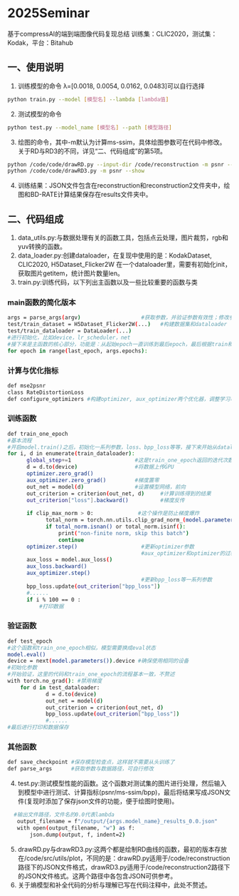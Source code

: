 # 2025Seminar
基于compressAI的端到端图像代码复现总结
训练集：CLIC2020，测试集：Kodak，平台：Bitahub
## 一、使用说明
1. 训练模型的命令 λ=[0.0018, 0.0054, 0.0162, 0.0483]可以自行选择
```bash
python train.py --model [模型名] --lambda [lambda值]
```
2. 测试模型的命令
```bash
python test.py --model_name [模型名] --path [模型路径]
```
3. 绘图的命令，其中-m默认为计算ms-ssim，具体绘图参数可在代码中修改。关于RD与RD3的不同，详见“二、代码组成”的第5项。
```bash
python /code/code/drawRD.py --input-dir /code/reconstruction -m psnr --show
python /code/code/drawRD3.py -m psnr --show
```
4. 训练结果：JSON文件包含在reconstruction和reconstruction2文件夹中，绘图和BD-RATE计算结果保存在results文件夹中。
## 二、代码组成
1. data_utils.py:与数据处理有关的函数工具，包括点云处理，图片裁剪，rgb和yuv转换的函数。
2. data_loader.py:创建dataloader，在复现中使用的是：KodakDataset, CLIC2020, H5Dataset_Flicker2W
在一个dataloader里，需要有初始化init，获取图片getitem，统计图片数量len。
3. train.py:训练代码，以下列出主函数以及一些比较重要的函数与类
### main函数的简化版本
```bash
args = parse_args(argv)                   #获取参数，并验证参数有效性；修改参数和数据集路径都可以在parse_args中修改default值
test/train_dataset = H5Dataset_Flicker2W(...)   #构建数据集和dataloader
test/train_dataloader = DataLoader(...)
#进行初始化，比如device，lr_scheduler，net
#接下来是主函数的核心部分，功能是：从起始epoch一直训练到最后epoch，最后根据train和test的结果进行best_loss的更新，保留checkpoint
for epoch in range(last_epoch, args.epochs):
```
### 计算与优化指标
```bash
def mse2psnr
class RateDistortionLoss
def configure_optimizers #构建optimizer, aux_optimizer两个优化器，调整学习率
```
### 训练函数
```bash
def train_one_epoch
#基本流程
#开启model.train()之后，初始化一系列参数，loss、bpp_loss等等，接下来开始从dataloader中获取数据
for i, d in enumerate(train_dataloader):
      global_step+=1                    #这是train_one_epoch返回的迭代次数
      d = d.to(device)                  #将数据上传GPU
      optimizer.zero_grad()
      aux_optimizer.zero_grad()         #梯度置零
      out_net = model(d)                #设置模型网络，前向
      out_criterion = criterion(out_net, d)     #计算训练得到的结果
      out_criterion["loss"].backward()          #梯度反传
      
      if clip_max_norm > 0:              #这个操作是防止梯度爆炸
            total_norm = torch.nn.utils.clip_grad_norm_(model.parameters(), clip_max_norm)
            if total_norm.isnan() or total_norm.isinf():
                print("non-finite norm, skip this batch")
                continue
      optimizer.step()                    #更新optimizer参数
                                          #aux_optimizer和optimizer的过程基本一致
      aux_loss = model.aux_loss()
      aux_loss.backward()
      aux_optimizer.step()
                                          #更新bpp_loss等一系列参数
      bpp_loss.update(out_criterion["bpp_loss"])
      #......
      if i % 100 == 0 :
          #打印数据
```
### 验证函数
```bash
def test_epoch
#这个函数和train_one_epoch相似，模型需要换成eval状态
model.eval()
device = next(model.parameters()).device #确保使用相同的设备
#初始化参数
#开始验证，这里的代码和train_one_epoch的流程基本一致，不赘述
with torch.no_grad(): #禁用梯度
    for d in test_dataloader:
            d = d.to(device)
            out_net = model(d)
            out_criterion = criterion(out_net, d)
            bpp_loss.update(out_criterion["bpp_loss"])
            #......
#最后进行打印和数据保存
```
### 其他函数
```bash
def save_checkpoint #保存模型检查点，这样就不需要从头训练了
def parse_args      #获取参数与数据路径，可自行修改
```
4. test.py:测试模型性能的函数。这个函数对测试集的图片进行处理，然后输入到模型中进行测试、计算指标(psnr/ms-ssim/bpp)，最后将结果写成JSON文件(复现时添加了保存json文件的功能，便于绘图时使用)。
 ```bash
   #输出文件路径，文件名的0.0代表lambda
    output_filename = f"/output/{args.model_name}_results_0.0.json"
    with open(output_filename, "w") as f:
        json.dump(output, f, indent=2)
 ```
5. drawRD.py与drawRD3.py:这两个都是绘制RD曲线的函数，最初的版本存放在/code/src/utils/plot，不同的是：drawRD.py适用于/code/reconstruction路径下的JSON文件格式，drawRD3.py适用于/code/reconstruction2路径下的JSON文件格式。这两个路径中各包含JSON可供参考。
6. 关于熵模型和补全代码的分析与理解已写在代码注释中，此处不赘述。
